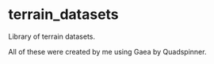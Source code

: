 # terrain_datasets
Library of terrain datasets. 

All of these were created by me using Gaea by Quadspinner.